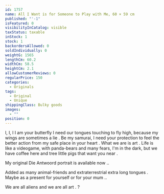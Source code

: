 ```yaml
---
id: 1757
name: All I Want is for Someone to Play with Me, 60 × 59 cm
published: "'-1"
isFeatured: 0
visibilityInCatalog: visible
taxStatus: taxable
inStock: 1
stock: 1
backordersAllowed: 0
soldIndividually: 0
weightG: 1565
lengthCm: 60.2
widthCm: 58.5
heightCm: 2.1
allowCustomerReviews: 0
regularPrice: 150
categories:
  - Originals
tags:
  - Original
  - Unique
shippingClass: Bulky goods
images:
  - ""
position: 0
---
```


I, I, I
I am your butterfly
I need our tongues touching to fly high, because my wings are sometimes a lie .
Be my samurai, I need your protection to feel the better action from my safe place in your heart .
What we are is art .
Life is like a videogame, with panda-bears and many fears,
I'm in the dark, but we have coffee here and tree little pigs that want you near .

My original Die Antwoord portrait is available now ..

Added as many animal-friends and extraterrestrial extra long tongues .
Maybe as a present for yourself or for your mum ..

We are all aliens and we are all art .
?

